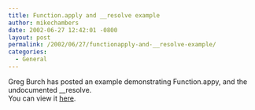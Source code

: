 ```yaml
---
title: Function.apply and __resolve example
author: mikechambers
date: 2002-06-27 12:42:01 -0800
layout: post
permalink: /2002/06/27/functionapply-and-__resolve-example/
categories:
  - General
---
```



Greg Burch has posted an example demonstrating Function.appy, and the undocumented __resolve.  
You can view it [here][1].

 [1]: http://radio.weblogs.com/0107886/stories/2002/06/27/someInterestingCode.html